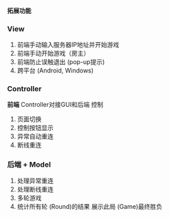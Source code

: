 #### 拓展功能

### **View**

1.  前端手动输入服务器IP地址并开始游戏
2.  前端手动开始游戏（房主）
3.  前端防止误触退出 (pop-up提示)
3.   跨平台 (Android, Windows)

### **Controller**

**前端** Controller对接GUI和后端 控制

1. 页面切换
2. 控制按钮显示
3. 异常自动重连
4. 断线重连



### **后端** + **Model**

1. 处理异常重连
2. 处理断线重连
3. 多轮游戏
4.  统计所有轮 (Round)的结果 展示此局 (Game)最终胜负

